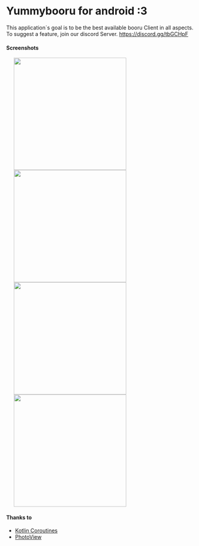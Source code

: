 # Yummybooru for android :3

This application´s goal is to be the best available booru Client in all aspects. To suggest a feature, join our discord Server.
https://discord.gg/tbGCHpF

#### Screenshots
<img src="https://i.ibb.co/wc2hvqk/Screenshot-20190425-193651.jpg" height="300" hspace="20"><img src="https://i.ibb.co/1qsWZ17/Screenshot-20190425-204624.jpg" height="300" hspace="20"><img src="https://i.ibb.co/DzgwgJc/Screenshot-20190623-174523.jpg" height="300" hspace="20"><img src="https://i.ibb.co/YNvbXZw/Screenshot-20190425-193723.jpg" height="300" hspace="20">



#### Thanks to
- [Kotlin Coroutines](https://github.com/Kotlin/kotlinx.coroutines)
- [PhotoView](https://github.com/chrisbanes/PhotoView)

